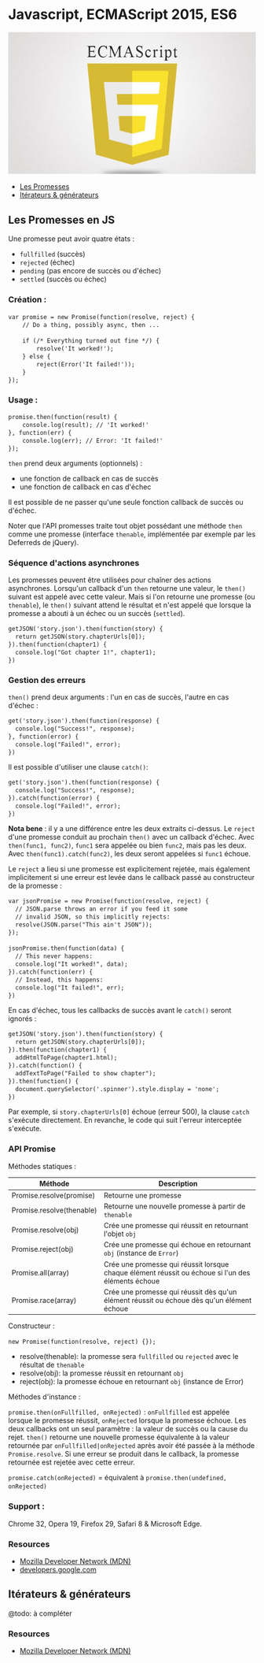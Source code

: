 # Javascript, ECMAScript 2015, ES6

![Logo ECMAScript](img/ecmascript-logo.png)

* [Les Promesses](#promises)
* [Itérateurs & générateurs](#iterators)

## <a name="promises"></a>Les Promesses en JS

Une promesse peut avoir quatre états :

* `fullfilled` (succès)
* `rejected` (échec)
* `pending` (pas encore de succès ou d'échec)
* `settled` (succès ou échec)

### Création :
```
var promise = new Promise(function(resolve, reject) {
    // Do a thing, possibly async, then ...
    
    if (/* Everything turned out fine */) {
        resolve('It worked!');
    } else {
        reject(Error('It failed!'));
    }
});
```

### Usage :

```
promise.then(function(result) {
    console.log(result); // 'It worked!'
}, function(err) {
    console.log(err); // Error: 'It failed!'
});
```

`then` prend deux arguments (optionnels) :

* une fonction de callback en cas de succès
* une fonction de callback en cas d'échec

Il est possible de ne passer qu'une seule fonction callback de succès ou d'échec.

Noter que l'API promesses traite tout objet possédant une méthode `then` comme une promesse (interface `thenable`, implémentée par exemple par les Deferreds de jQuery).

### Séquence d'actions asynchrones

Les promesses peuvent être utilisées pour chaîner des actions asynchrones. Lorsqu'un callback d'un `then` retourne une valeur, le `then()` suivant est appelé avec cette valeur. Mais si l'on retourne une promesse (ou `thenable`), le `then()` suivant attend le résultat et n'est appelé que lorsque la promesse a abouti à un échec ou un succès (`settled`).

```
getJSON('story.json').then(function(story) {
  return getJSON(story.chapterUrls[0]);
}).then(function(chapter1) {
  console.log("Got chapter 1!", chapter1);
})
```

### Gestion des erreurs

`then()` prend deux arguments : l'un en cas de succès, l'autre en cas d'échec :

```
get('story.json').then(function(response) {
  console.log("Success!", response);
}, function(error) {
  console.log("Failed!", error);
})
```

Il est possible d'utiliser une clause `catch()`:

```
get('story.json').then(function(response) {
  console.log("Success!", response);
}).catch(function(error) {
  console.log("Failed!", error);
})
```

**Nota bene** : il y a une différence entre les deux extraits ci-dessus. Le `reject` d'une promesse conduit au prochain `then()` avec un callback d'échec. Avec `then(func1, func2)`, `func1` sera appelée ou bien `func2`, mais pas les deux. Avec `then(func1).catch(func2)`, les deux seront appelées si `func1` échoue.

Le `reject` a lieu si une promesse est explicitement rejetée, mais également implicitement si une erreur est levée dans le callback passé au constructeur de la promesse :

```
var jsonPromise = new Promise(function(resolve, reject) {
  // JSON.parse throws an error if you feed it some
  // invalid JSON, so this implicitly rejects:
  resolve(JSON.parse("This ain't JSON"));
});

jsonPromise.then(function(data) {
  // This never happens:
  console.log("It worked!", data);
}).catch(function(err) {
  // Instead, this happens:
  console.log("It failed!", err);
})
```

En cas d'échec, tous les callbacks de succès avant le `catch()` seront ignorés :

```
getJSON('story.json').then(function(story) {
  return getJSON(story.chapterUrls[0]);
}).then(function(chapter1) {
  addHtmlToPage(chapter1.html);
}).catch(function() {
  addTextToPage("Failed to show chapter");
}).then(function() {
  document.querySelector('.spinner').style.display = 'none';
})
```

Par exemple, si `story.chapterUrls[0]` échoue (erreur 500), la clause `catch` s'exécute directement. En revanche, le code qui suit l'erreur interceptée s'exécute.

### API Promise

Méthodes statiques :

|Méthode|Description|
|-------|-----------|
|Promise.resolve(promise)|Retourne une promesse|
|Promise.resolve(thenable)|Retourne une nouvelle promesse à partir de `thenable`|
|Promise.resolve(obj)|Crée une promesse qui réussit en retournant l'objet `obj`|
|Promise.reject(obj)|Crée une promesse qui échoue en retournant `obj` (instance de `Error`)|
|Promise.all(array)|Crée une promesse qui réussit lorsque chaque élément réussit ou échoue si l'un des éléments échoue|
|Promise.race(array)|Crée une promesse qui réussit dès qu'un élément réussit ou échoue dès qu'un élément échoue|

Constructeur :

`new Promise(function(resolve, reject) {});` 

* resolve(thenable): la promesse sera `fullfilled` ou `rejected` avec le résultat de `thenable`
* resolve(obj): la promesse réussit en retournant `obj`
* reject(obj): la promesse échoue en retournant `obj` (instance de Error)

Méthodes d'instance :

`promise.then(onFullfilled, onRejected)` : `onFullfilled` est appelée lorsque le promesse réussit, `onRejected` lorsque la promesse échoue. Les deux callbacks ont un seul paramètre : la valeur de succès ou la cause du rejet. `then()` retourne une nouvelle promesse équivalente à la valeur retournée par `onFullfilled|onRejected` après avoir été passée à la méthode `Promise.resolve`. Si une erreur se produit dans le callback, la promesse retournée est rejetée avec cette erreur.

`promise.catch(onRejected)` = équivalent à `promise.then(undefined, onRejected)`

### Support :

Chrome 32, Opera 19, Firefox 29, Safari 8 & Microsoft Edge.

### Resources

* [Mozilla Developer Network (MDN)](https://developer.mozilla.org/fr/docs/Web/JavaScript/Reference/Objets_globaux/Promise)
* [developers.google.com](https://developers.google.com/web/fundamentals/getting-started/primers/promises)

## <a name="iterators"></a>Itérateurs & générateurs

@todo: à compléter

### Resources

* [Mozilla Developer Network (MDN)](https://developer.mozilla.org/fr/docs/Web/JavaScript/Guide/iterateurs_et_generateurs)

